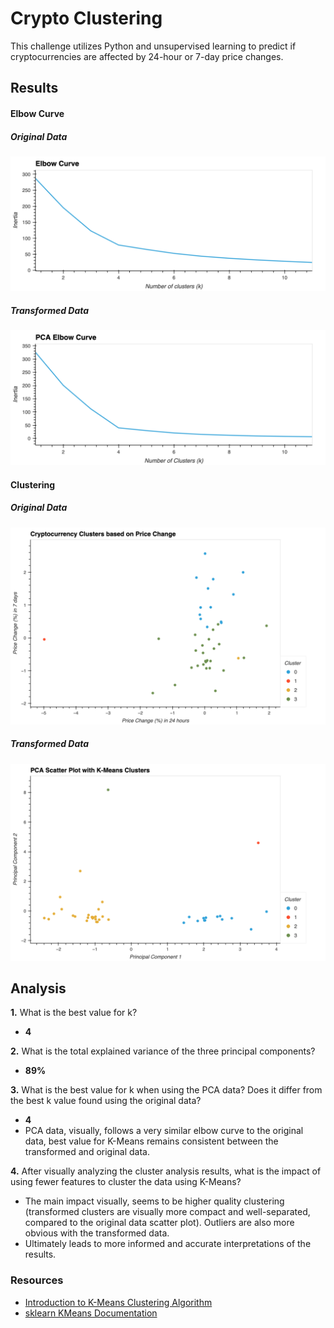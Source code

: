 # Crypto Clustering
This challenge utilizes Python and unsupervised learning to predict if cryptocurrencies are affected by 24-hour or 7-day price changes.

## Results

#### Elbow Curve
##### Original Data
![Elbow Curve - Initial Data](./Images/original_elbow_curve.png)
##### Transformed Data
![Elbow Curve - Transformed Data](./Images/pca_elbow.png)

#### Clustering
##### Original Data
![Clustering - Initial Data](./Images/original_clustering.png)
##### Transformed Data
![Clustering - Tranformed Data](./Images/pca_clustering.png)

## Analysis
**1.** What is the best value for k?
* **4** 

**2.** What is the total explained variance of the three principal components?
* **89%**

**3.** What is the best value for k when using the PCA data? Does it differ from the best k value found using the original data?
* **4**
* PCA data, visually, follows a very similar elbow curve to the original data, best value for K-Means remains consistent between the transformed and original data.

**4.** After visually analyzing the cluster analysis results, what is the impact of using fewer features to cluster the data using K-Means?
* The main impact visually, seems to be higher quality clustering (transformed clusters are visually more compact and well-separated, compared to the original data scatter plot). Outliers are also more obvious with the transformed data. 
* Ultimately leads to more informed and accurate interpretations of the results.



### Resources
* [Introduction to K-Means Clustering Algorithm](https://www.analyticsvidhya.com/blog/2019/08/comprehensive-guide-k-means-clustering/)
* [sklearn KMeans Documentation](https://scikit-learn.org/stable/modules/generated/sklearn.cluster.KMeans)
